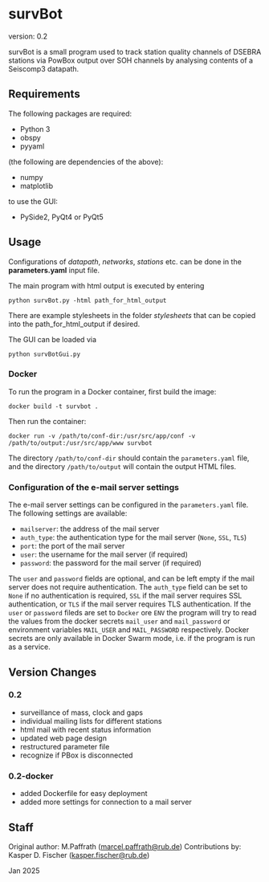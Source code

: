 # survBot

version: 0.2

survBot is a small program used to track station quality channels of DSEBRA stations via PowBox output over SOH channels
 by analysing contents of a Seiscomp3 datapath.

## Requirements

The following packages are required:

* Python 3
* obspy
* pyyaml

(the following are dependencies of the above):

* numpy
* matplotlib

to use the GUI:

* PySide2, PyQt4 or PyQt5

## Usage

Configurations of *datapath*, *networks*, *stations* etc. can be done in the **parameters.yaml** input file.

The main program with html output is executed by entering

```shell script
python survBot.py -html path_for_html_output
```

There are example stylesheets in the folder *stylesheets* that can be copied into the path_for_html_output if desired.

The GUI can be loaded via

```shell script
python survBotGui.py
```

### Docker

To run the program in a Docker container, first build the image:

```shell script
docker build -t survbot .
```

Then run the container:

```shell script
docker run -v /path/to/conf-dir:/usr/src/app/conf -v /path/to/output:/usr/src/app/www survbot
```

The directory `/path/to/conf-dir` should contain the `parameters.yaml` file, and the directory `/path/to/output` will contain the output HTML files.

### Configuration of the e-mail server settings

The e-mail server settings can be configured in the `parameters.yaml` file. The following settings are available:

- `mailserver`: the address of the mail server
- `auth_type`: the authentication type for the mail server (`None`, `SSL`, `TLS`)
- `port`: the port of the mail server
- `user`: the username for the mail server (if required)
- `password`: the password for the mail server (if required)

The `user` and `password` fields are optional, and can be left empty if the mail server does not require authentication. The `auth_type` field can be set to `None` if no authentication is required, `SSL` if the mail server requires SSL authentication, or `TLS` if the mail server requires TLS authentication. If the `user` or `password` fileds are set to `Docker` ore `ENV` the program will try to read the values from the docker secrets `mail_user` and `mail_password` or environment variables `MAIL_USER` and `MAIL_PASSWORD` respectively. Docker secrets are only available in Docker Swarm mode, i.e. if the program is run as a service.

## Version Changes

### 0.2

- surveillance of mass, clock and gaps
- individual mailing lists for different stations
- html mail with recent status information
- updated web page design
- restructured parameter file
- recognize if PBox is disconnected

### 0.2-docker

- added Dockerfile for easy deployment
- added more settings for connection to a mail server

## Staff

Original author: M.Paffrath (marcel.paffrath@rub.de)
Contributions by: Kasper D. Fischer (kasper.fischer@rub.de)

Jan 2025
